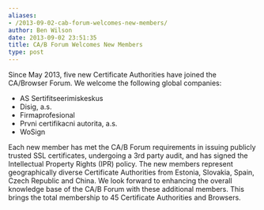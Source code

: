 ```yaml
---
aliases:
- /2013-09-02-cab-forum-welcomes-new-members/
author: Ben Wilson
date: 2013-09-02 23:51:35
title: CA/B Forum Welcomes New Members
type: post
---
```


Since May 2013, five new Certificate Authorities have joined the CA/Browser Forum. We welcome the following global companies:

- AS Sertifitseerimiskeskus
- Disig, a.s.
- Firmaprofesional
- Prvni certifikacni autorita, a.s.
- WoSign

Each new member has met the CA/B Forum requirements in issuing publicly trusted SSL certificates, undergoing a 3rd party audit, and has signed the Intellectual Property Rights (IPR) policy. The new members represent geographically diverse Certificate Authorities from Estonia, Slovakia, Spain, Czech Republic and China. We look forward to enhancing the overall knowledge base of the CA/B Forum with these additional members. This brings the total membership to 45 Certificate Authorities and Browsers.